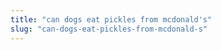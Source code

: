 ```yaml
---
title: "can dogs eat pickles from mcdonald's"
slug: "can-dogs-eat-pickles-from-mcdonald-s"
---
```


